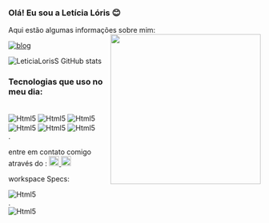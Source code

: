 ### Olá! Eu sou a Letícia Lóris 😊

<div >
Aqui estão algumas informações sobre mim:<img align="right" height="300em" src="https://lh3.googleusercontent.com/fife/APg5EOZrbQTP-liqDBCpwehqCAQRmETMyGZ2rKEpfziI9mYGi60h0m22nckHfezNLeBpXJWMgfbJG6GqYA4g8EXb_z90hXdzkgS3-XQe4LOS2GFwYvZe9Cj9R1ZG33gsnW5spzSoytQP9WrLnJRT1YZXZ8jg8Dt5-GvXFzAclJ8Zr9a1p4fnfJcP3snpKVpEkIy-Cm8OgtpscZfq_gPHj0MGtbRvDiE_hSoZO4Rb7iNcZ1D6rtt-H_pr8Sqa0ZlHCldQRadR8sXaxaPkzu8vsKgpD7OPVlCnhxFLYymA-iDuy944q-j--bSiZ0tdYsGfYVh_Lt1-imFxyzR_t29nN_JG6i3lxSZrU_ZIyhGDVQ3k-AtNp61eYzKGOuRdnJvc_RfNI3iVBtJ_-xEPb0qnDn81_9ik2LmSaEGFhoYHlv_wM2-JExyWbDYIVbyWrW5hlg7YUaTPU28XTCL0TDQrp1l5q6efEojZkeBRZFv5dA8pblyW8_zqTSyDwrcKddlF8koPz1jSg0OpkoD9HDZZo6ohN-_uFcx5CLZ3NhV5KWZVfMxcDPL1HAuLdn5D-Uy5uK3t-8x2maHf-h4Rr_yhZGBNo0t_hDPRk-oHvMQ24iRISBiNI899jzO9e2kth1xnenIBHj1FZO-EOVrhm1pgASSnhwWgL5m-frrXSaqSL4kAR73m_RBW2Q7fvh3ZgPDYUAL7XLCRsnHUrktwbTGYQXudjdrrlPpzeVo_Y5LT_1qc1idVPJkXVmYsUAZPahPV2DyLlGxXAtLX0b5B_upEU4BXno3M2OKXIR49aXhnmEeU9-pMl2ZgiB66dOsuqE17SlAQGY0NlEcPg4HcJjSv9g1MEtBQwjx_WR2T5EWwTee0Qq3bqC_P7MqnzXr5OFHVbTRpkEdeP2OT7hdT2hrQ9M_ODqk4Wd5BO7xZfL2iQyMmSsA8rpLgMf95ViToudDFexld-b-ZCndu1th14NErtk_bHWj4clbcl9HQbqVGHTue9iONkyIo3ky47LWxuDI9nF4VMd2NgDnyCY5oZWIatAaGxRcnCIsMHPo9Yup6qf2eQToHIbLv6AHHsShV9sw74AdW7J9qNjAsSNajMzK4WBLismKqkzg1tdDODGqFJWJk4O4b6xwe5Q97QsNJKPUC0v5ALAeso37pTqubIimPPbN5qyXYSdrAXb9-qW8C-yDTYKIelO_p5MA2OvQt2qID0ifwtWhZIbA-0E4RHJF3sBTLFUOw08wL5BLDgPS-2ppytNq6smVDxp9-2pWDd-78OZ3FGVicaoDUpu8byrXnoZu-2vQpD0MqYFPUCO64GxkaJyjmYf-sLjzUtxcqSS21OPiUPXiEmVJNcwqrLXYDTCXOluPXG5eA053ByahWEh6lwocz4KAgqtvKxHFgkR4yZ4wW539II52oFbBa1ZvGNksFwMeX0nex8cFXVRe1F7DsjqNrl2vte6pd6Xsox037PdbjnoOScbMyXT1EU_0jVVLIqd2iNwX-b61j_joBgOnc_K7tQlS1KN8rjae_NvinQ5fFAnMoSVhMjMtolcJm_BJlgLIynpirFVGGEAgg9Ytb55cZYZ-Dyp3uuF8K0zqf-HJALVHbMA=s600-w600-h600-s-no?authuser=">
</div>

[![blog](https://img.shields.io/badge/LinkedIn-0077B5?style=for-the-badge&logo=linkedin&logoColor=white)](https://www.linkedin.com/in/leticia-l-131995219/)

![LeticiaLorisS GitHub stats](https://github-readme-stats.vercel.app/api?username=LeticiaLorisS&show_icons=true&theme=material-palenight)

### Tecnologias que uso no meu dia:

<div style="display: inline_black"><br/>
<img align="center"alt="Html5"src="https://img.shields.io/badge/HTML-239120?style=for-the-badge&logo=html5&logoColor=white"/>
<img align="center"alt="Html5"src="https://img.shields.io/badge/CSS-239120?&style=for-the-badge&logo=css3&logoColor=white"/>
<img align="center"alt="Html5"src="https://img.shields.io/badge/Python-3776AB?style=for-the-badge&logo=python&logoColor=white"/>
<img align="center"alt="Html5"src="https://img.shields.io/badge/JavaScript-F7DF1E?style=for-the-badge&logo=javascript&logoColor=black"/>
<img align="center"alt="Html5"src="https://img.shields.io/badge/MySQL-00000F?style=for-the-badge&logo=mysql&logoColor=white"/>
<img align="center"alt="Html5"src="https://img.shields.io/badge/HTML5-E34F26?style=for-the-badge&logo=html5&logoColor=white"/>
</div>.

entre em contato comigo através do :
<a href="https://www.instagram.com/let_loris/" target="_blank">
  <img src="https://img.shields.io/badge/-Instagram-%23E4405F?style=for-the-badge&logo=instagram&logoColor=black" height="20px">
  </a>
  <a href="mailto:leticialoris4@gmail.com">
  <img src="https://img.shields.io/badge/Gmail-D14836?style=for-the-badge&logo=gmail&logoColor=white" height="20px">
  </a>



workspace Specs:
<div>
<img align="center"alt="Html5"src="https://img.shields.io/badge/Intel-Core_i3_10th-0071C5?style=for-the-badge&logo=intel&logoColor=white"/>
</div>
.
<div>
<img align="center"alt="Html5"src="https://img.shields.io/badge/NVIDIA-GTX750TI-76B900?style=for-the-badge&logo=nvidia&logoColor=white"/>
</div>
